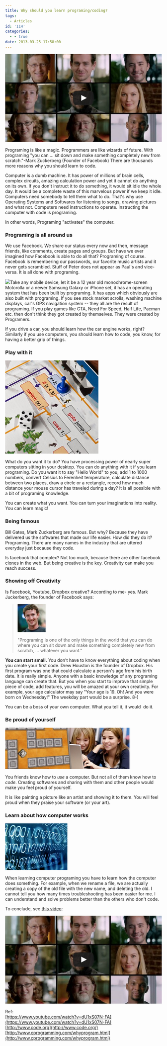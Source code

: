 ```yaml
---
title: Why should you learn programing/coding?
tags:
  - Articles
id: '114'
categories:
  - - true
date: 2013-03-25 17:58:00
---
```


![](why-learn-programing/why-learn-programing.jpg)

Programing is like a magic. Programmers are like wizards of future. With programing "you can ... sit down and make something completely new from scratch."-Mark Zuckerberg (Founder of Facebook) There are thousands more reasons why you should learn to code.
<!-- more -->
  
  
Computer is a dumb machine. It has power of millions of brain cells, complex circuits, amazing calculation power and yet it cannot do anything on its own. If you don't instruct it to do something, it would sit idle the whole day. It would be a complete waste of this marvelous power if we keep it idle. Computers need somebody to tell them what to do. That's why use Operating Systems and Softwares for listening to songs, drawing pictures and what not. Computers need instructions to operate. Instructing the computer with code is programing.  
  
In other words, Programing "activates" the computer.  
  

### Programing is all around us

We use Facebook. We share our status every now and then, message friends, like comments, create pages and groups. But have we ever imagined how Facebook is able to do all that? Programing of course. Facebook is remembering our passwords, our favorite music artists and it never gets scrambled. Stuff of Peter does not appear as Paul's and vice-versa. It is all done with programing.  
  
[![](http://1.bp.blogspot.com/-k0oREF7Tb1g/UVA4zmqTDrI/AAAAAAAAAaE/_3xV7a_4LTk/s200/ios.jpg)](why-learn-programing/ios.jpg)Take any mobile device, let it be a 12 year old monochrome-screen Motorolla or a newer Samsung Galaxy or iPhone set, it has an operating system that has been built by programing. It has apps which obviously are also built with programing. If you see stock market scrolls, washing machine displays, car's GPS navigation system -- they all are the result of programing. If you play games like GTA, Need For Speed, Half Life, Pacman etc. then don't think they got created by themselves. They were created by Programers.  
  
If you drive a car, you should learn how the car engine works, right? Similarly if you use computers, you should learn how to code, you know, for having a better grip of things.  
  

### Play with it

![](why-learn-programing/ec05_c_jump_computer_programming_game_detail.jpg)

What do you want it to do? You have processing power of nearly super computers sitting in your desktop. You can do anything with it if you learn programing. Do you want it to say "Hello World" to you, add 1 to 1000 numbers, convert Celsius to Ferenheit temperature, calculate distance between two places, draw a circle or a rectangle, record how much distance your mouse cursor has traveled during a day? It is all possible with a bit of programing knowledge.  
  
You can create what you want. You can turn your imaginations into reality. You can learn magic!  
  

### Being famous

Bill Gates, Mark Zuckerberg are famous. But why? Because they have delivered us the softwares that made our life easier. How did they do it? Programing. There are many names in the industry that are uttered everyday just because they code.  
  
Is facebook that complex? Not too much, because there are other facebook clones in the web. But being creative is the key. Creativity can make you reach success.  
  

### Showing off Creativity

Is Facebook, Youtube, Dropbox creative? According to me- yes. Mark Juckerberg, the founder of Facebook says:  

> ![](why-learn-programing/markzuckerbergheadshot.jpg)
> 
> "Programing is one of the only things in the world that you can do where you can sit down and make something completely new from scratch, ... whatever you want."

  
  
**You can start small.** You don't have to know everything about coding when you create your first code. Drew Houston is the founder of Dropbox. His first program was one that could calculate a person's age from his birth date. It is really simple. Anyone with a basic knowledge of any programing language can create that. But you when you start to improve that simple piece of code, add features, you will be amazed at your own creativity. For example, your age calculator may say "Your age is 19. Oh! And you were born on Wednesday!" The weekday part would be a surprise. 8-)  
  
You can be a boss of your own computer. What you tell it, it would  do it.  

### Be proud of yourself

![](why-learn-programing/learn-prog.jpg)

You friends know how to _use_ a computer. But not all of them know how to _code_. Creating softwares and sharing with them and other people would make you feel proud of yourself.  
  
It is like painting a picture like an artist and showing it to them. You will feel proud when they praise your software (or your art).  
  

### Learn about how computer works

![](why-learn-programing/computer-programming.jpg)

When learning computer programing you have to learn how the computer does something. For example, when we rename a file, we are actually creating a copy of the old file with the new name, and deleting the old. I cannot tell you how many times troubleshooting has been easier for me. I can understand and solve problems better than the others who don't code.

  
  
  
  
To conclude, see [this video](http://www.youtube.com/watch?v=dU1xS07N-FA):  

[![](why-learn-programing/why-learn-programing.jpg)](http://www.youtube.com/watch?v=dU1xS07N-FA)

  
  
Ref:  
[https://www.youtube.com/watch?v=dU1xS07N-FA](https://www.youtube.com/watch?v=dU1xS07N-FA)  
[http://www.code.org](http://www.code.org/)  
[http://www.cprogramming.com/whyprogram.html](http://www.cprogramming.com/whyprogram.html)